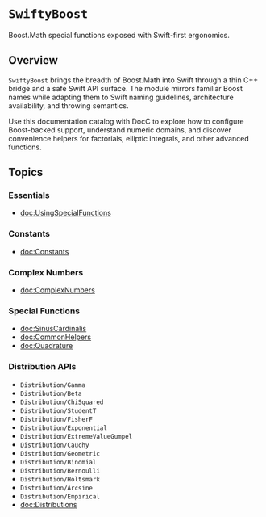 # ``SwiftyBoost``

Boost.Math special functions exposed with Swift-first ergonomics.

## Overview

`SwiftyBoost` brings the breadth of Boost.Math into Swift through a thin C++ bridge and a safe Swift API surface. The module mirrors familiar Boost names while adapting them to Swift naming guidelines, architecture availability, and throwing semantics.

Use this documentation catalog with DocC to explore how to configure Boost-backed support, understand numeric domains, and discover convenience helpers for factorials, elliptic integrals, and other advanced functions.

## Topics

### Essentials

- <doc:UsingSpecialFunctions>

### Constants

- <doc:Constants>

### Complex Numbers

- <doc:ComplexNumbers>

### Special Functions

- <doc:SinusCardinalis>
- <doc:CommonHelpers>
- <doc:Quadrature>

### Distribution APIs

- ``Distribution/Gamma``
- ``Distribution/Beta``
- ``Distribution/ChiSquared``
- ``Distribution/StudentT``
- ``Distribution/FisherF``
- ``Distribution/Exponential``
- ``Distribution/ExtremeValueGumpel``
- ``Distribution/Cauchy``
- ``Distribution/Geometric``
- ``Distribution/Binomial``
- ``Distribution/Bernoulli``
- ``Distribution/Holtsmark``
- ``Distribution/Arcsine``
- ``Distribution/Empirical``
- <doc:Distributions>
